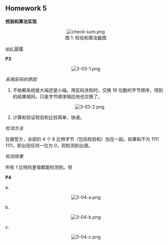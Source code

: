 ## Homework 5

**校验和算法实现**

<div align="center"><img src="https://agxwrpbyeo.cloudimg.io/v7/qn.cycychenyi.com/network-and-distributed-computing/check-sum.png?width=300" alt="check-sum.png" /></div>

<div align="center">图 1: 校验和算法截图</div>

[gist 链接](https://gist.github.com/cycychenyi/5014893e3a04b76e5cbfe671c9f7c94b)

**P3**

<div align="center"><img src="https://agxwrpbyeo.cloudimg.io/v7/qn.cycychenyi.com/network-and-distributed-computing/3-03-1.png?width=160" alt="3-03-1.png" /></div>

*采用反码的原因*

1. 不依赖系统是大端还是小端。用反码求和时，交换 16 位数的字节顺序，得到的结果相同，只是字节顺序相应地也交换了。

   <div align="center"><img src="https://agxwrpbyeo.cloudimg.io/v7/qn.cycychenyi.com/network-and-distributed-computing/3-03-2.png?width=250" alt="3-03-2.png" /></div>

2. 计算和验证校验和比较简单、快递。

*检测方法*

在接受方，全部的 4 个 8 比特字节（包括校验和）加在一起。如果和不为 1111 1111，即出现任何一位为 0，则检测到出错。

*检测效果*

所有 1 比特的差错都能检测到。但

**P4**

a.

<div align="center"><img src="https://agxwrpbyeo.cloudimg.io/v7/qn.cycychenyi.com/network-and-distributed-computing/3-04-a.png?width=160" alt="3-04-a.png" /></div>

b.

<div align="center"><img src="https://agxwrpbyeo.cloudimg.io/v7/qn.cycychenyi.com/network-and-distributed-computing/3-04-b.png?width=160" alt="3-04-b.png" /></div>

c.

<div align="center"><img src="https://agxwrpbyeo.cloudimg.io/v7/qn.cycychenyi.com/network-and-distributed-computing/3-04-c.png?width=250" alt="3-04-c.png" /></div>